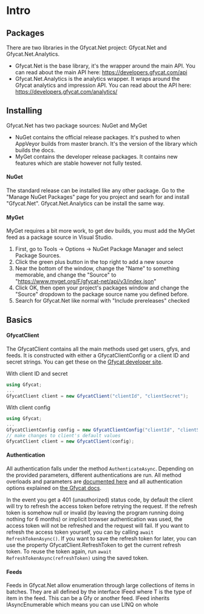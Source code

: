 # Intro
## Packages
There are two libraries in the Gfycat.Net project: Gfycat.Net and Gfycat.Net.Analytics.
 * Gfycat.Net is the base library, it's the wrapper around the main API. You can read about the main API here: https://developers.gfycat.com/api
 * Gfycat.Net.Analytics is the analytics wrapper. It wraps around the Gfycat analytics and impression API. You can read about the API here: https://developers.gfycat.com/analytics/

## Installing
Gfycat.Net has two package sources: NuGet and MyGet
 * NuGet contains the official release packages. It's pushed to when AppVeyor builds from master branch. It's the version of the library which builds the docs.
 * MyGet contains the developer release packages. It contains new features which are stable however not fully tested.

#### NuGet
The standard release can be installed like any other package. Go to the "Manage NuGet Packages" page for you project and searh for and install "Gfycat.Net". Gfycat.Net.Analytics can be install the same way.

#### MyGet
MyGet requires a bit more work, to get dev builds, you must add the MyGet feed as a package source in Visual Studio.

  1. First, go to Tools -> Options -> NuGet Package Manager and select Package Sources.
  2. Click the green plus button in the top right to add a new source
  3. Near the bottom of the window, change the "Name" to something memorable, and change the "Source" to "https://www.myget.org/F/gfycat-net/api/v3/index.json"
  4. Click OK, then open your project's packages window and change the "Source" dropdown to the package source name you defined before.
  5. Search for Gfycat.Net like normal with "Include prereleases" checked

## Basics
#### GfycatClient
The GfycatClient contains all the main methods used get users, gfys, and feeds. It is constructed with either a GfycatClientConfig or a client ID and secret strings. You can get these on the [Gfycat developer site](https://developers.gfycat.com/signup).

With client ID and secret
```csharp
using Gfycat;
...
GfycatClient client = new GfycatClient("clientId", "clientSecret");
```

With client config
```csharp
using Gfycat;
...
GfycatClientConfig config = new GfycatClientConfig("clientId", "clientSecret");
// make changes to client's default values
GfycatClient client = new GfycatClient(config);
```

#### Authentication
All authentication falls under the method `AuthenticateAsync`. Depending on the provided parameters, different authentications are run. All method overloads and parameters are [documented here](https://obsidianminor.github.io/Gfycat.Net/api/Gfycat.GfycatClient.html#Gfycat_GfycatClient_AuthenticateAsync_Gfycat_RequestOptions_) and all authentication options explained on [the Gfycat docs](https://developers.gfycat.com/api/#authentication).

In the event you get a 401 (unauthorized) status code, by default the client will try to refresh the access token before retrying the request. If the refresh token is somehow null or invalid (by leaving the program running doing nothing for 6 months) or implicit browser authentication was used, the access token will not be refreshed and the request will fail. If you want to refresh the access token yourself, you can by calling `await RefreshTokenAsync()`. If you want to save the refresh token for later, you can use the property GfycatClient.RefreshToken to get the current refresh token. To reuse the token again, run `await RefreshTokenAsync(refreshToken)` using the saved token.

#### Feeds
Feeds in Gfycat.Net allow enumeration through large collections of items in batches. They are all defined by the interface IFeed<T> where T is the type of item in the feed. This can be a Gfy or another feed. IFeed<T> inherits IAsyncEnumerable<T> which means you can use LINQ on whole
